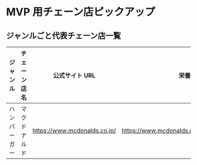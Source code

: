 # MVP 用チェーン店ピックアップ

## ジャンルごと代表チェーン店一覧

| ジャンル             | チェーン店名             | 公式サイト URL                            | 栄養表示メニュー URL                                            |
| -------------------- | ------------------------ | ----------------------------------------- | --------------------------------------------------------------- |
| ハンバーガー         | マクドナルド             | https://www.mcdonalds.co.jp/              | https://www.mcdonalds.co.jp/quality/allergy_Nutrition/nutrient/ |